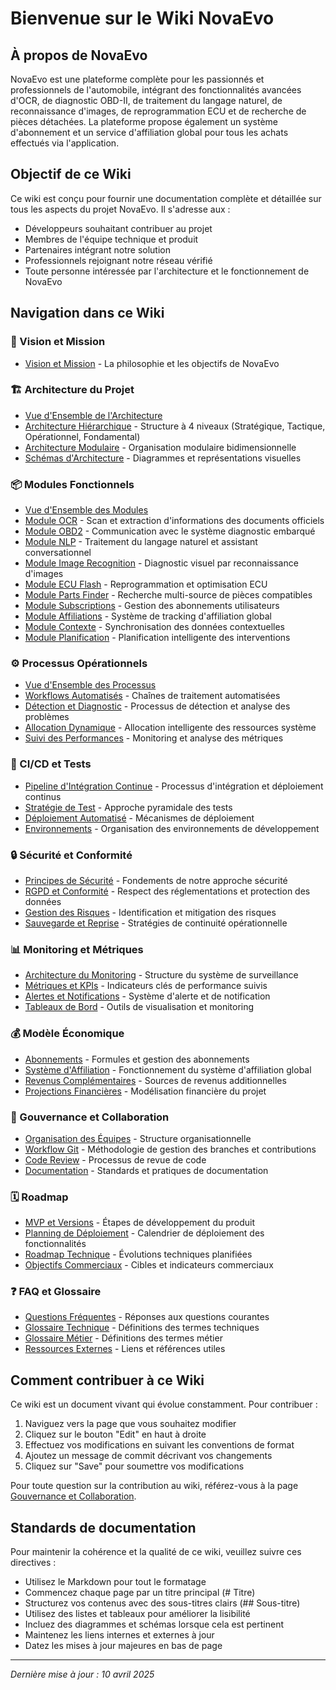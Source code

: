 # Bienvenue sur le Wiki NovaEvo

## À propos de NovaEvo

NovaEvo est une plateforme complète pour les passionnés et professionnels de l'automobile, intégrant des fonctionnalités avancées d'OCR, de diagnostic OBD-II, de traitement du langage naturel, de reconnaissance d'images, de reprogrammation ECU et de recherche de pièces détachées. La plateforme propose également un système d'abonnement et un service d'affiliation global pour tous les achats effectués via l'application.

## Objectif de ce Wiki

Ce wiki est conçu pour fournir une documentation complète et détaillée sur tous les aspects du projet NovaEvo. Il s'adresse aux :
- Développeurs souhaitant contribuer au projet
- Membres de l'équipe technique et produit
- Partenaires intégrant notre solution
- Professionnels rejoignant notre réseau vérifié
- Toute personne intéressée par l'architecture et le fonctionnement de NovaEvo

## Navigation dans ce Wiki

### 🚀 Vision et Mission
- [Vision et Mission](Vision-et-Mission) - La philosophie et les objectifs de NovaEvo

### 🏗️ Architecture du Projet
- [Vue d'Ensemble de l'Architecture](Architecture)
- [Architecture Hiérarchique](Architecture-Hiérarchique) - Structure à 4 niveaux (Stratégique, Tactique, Opérationnel, Fondamental)
- [Architecture Modulaire](Architecture-Modulaire) - Organisation modulaire bidimensionnelle
- [Schémas d'Architecture](Schémas-Architecture) - Diagrammes et représentations visuelles

### 📦 Modules Fonctionnels
- [Vue d'Ensemble des Modules](Modules-Fonctionnels)
- [Module OCR](Module-OCR) - Scan et extraction d'informations des documents officiels
- [Module OBD2](Module-OBD2) - Communication avec le système diagnostic embarqué
- [Module NLP](Module-NLP) - Traitement du langage naturel et assistant conversationnel
- [Module Image Recognition](Module-Image-Recognition) - Diagnostic visuel par reconnaissance d'images
- [Module ECU Flash](Module-ECU-Flash) - Reprogrammation et optimisation ECU
- [Module Parts Finder](Module-Parts-Finder) - Recherche multi-source de pièces compatibles
- [Module Subscriptions](Module-Subscriptions) - Gestion des abonnements utilisateurs
- [Module Affiliations](Module-Affiliations) - Système de tracking d'affiliation global
- [Module Contexte](Module-Contexte) - Synchronisation des données contextuelles
- [Module Planification](Module-Planification) - Planification intelligente des interventions

### ⚙️ Processus Opérationnels
- [Vue d'Ensemble des Processus](Processus-Opérationnels)
- [Workflows Automatisés](Workflows-Automatisés) - Chaînes de traitement automatisées
- [Détection et Diagnostic](Détection-et-Diagnostic) - Processus de détection et analyse des problèmes
- [Allocation Dynamique](Allocation-Dynamique) - Allocation intelligente des ressources système
- [Suivi des Performances](Suivi-des-Performances) - Monitoring et analyse des métriques

### 🔄 CI/CD et Tests
- [Pipeline d'Intégration Continue](Pipeline-CI-CD) - Processus d'intégration et déploiement continus
- [Stratégie de Test](Stratégie-de-Test) - Approche pyramidale des tests
- [Déploiement Automatisé](Déploiement-Automatisé) - Mécanismes de déploiement
- [Environnements](Environnements) - Organisation des environnements de développement

### 🔒 Sécurité et Conformité
- [Principes de Sécurité](Principes-de-Sécurité) - Fondements de notre approche sécurité
- [RGPD et Conformité](RGPD-et-Conformité) - Respect des réglementations et protection des données
- [Gestion des Risques](Gestion-des-Risques) - Identification et mitigation des risques
- [Sauvegarde et Reprise](Sauvegarde-et-Reprise) - Stratégies de continuité opérationnelle

### 📊 Monitoring et Métriques
- [Architecture du Monitoring](Architecture-du-Monitoring) - Structure du système de surveillance
- [Métriques et KPIs](Métriques-et-KPIs) - Indicateurs clés de performance suivis
- [Alertes et Notifications](Alertes-et-Notifications) - Système d'alerte et de notification
- [Tableaux de Bord](Tableaux-de-Bord) - Outils de visualisation et monitoring

### 💰 Modèle Économique
- [Abonnements](Abonnements) - Formules et gestion des abonnements
- [Système d'Affiliation](Système-Affiliation) - Fonctionnement du système d'affiliation global
- [Revenus Complémentaires](Revenus-Complémentaires) - Sources de revenus additionnelles
- [Projections Financières](Projections-Financières) - Modélisation financière du projet

### 👥 Gouvernance et Collaboration
- [Organisation des Équipes](Organisation-des-Équipes) - Structure organisationnelle
- [Workflow Git](Workflow-Git) - Méthodologie de gestion des branches et contributions
- [Code Review](Code-Review) - Processus de revue de code
- [Documentation](Documentation) - Standards et pratiques de documentation

### 🗓️ Roadmap
- [MVP et Versions](MVP-et-Versions) - Étapes de développement du produit
- [Planning de Déploiement](Planning-de-Déploiement) - Calendrier de déploiement des fonctionnalités
- [Roadmap Technique](Roadmap-Technique) - Évolutions techniques planifiées
- [Objectifs Commerciaux](Objectifs-Commerciaux) - Cibles et indicateurs commerciaux

### ❓ FAQ et Glossaire
- [Questions Fréquentes](FAQ) - Réponses aux questions courantes
- [Glossaire Technique](Glossaire-Technique) - Définitions des termes techniques
- [Glossaire Métier](Glossaire-Métier) - Définitions des termes métier
- [Ressources Externes](Ressources-Externes) - Liens et références utiles

## Comment contribuer à ce Wiki

Ce wiki est un document vivant qui évolue constamment. Pour contribuer :

1. Naviguez vers la page que vous souhaitez modifier
2. Cliquez sur le bouton "Edit" en haut à droite
3. Effectuez vos modifications en suivant les conventions de format
4. Ajoutez un message de commit décrivant vos changements
5. Cliquez sur "Save" pour soumettre vos modifications

Pour toute question sur la contribution au wiki, référez-vous à la page [Gouvernance et Collaboration](Gouvernance-et-Collaboration).

## Standards de documentation

Pour maintenir la cohérence et la qualité de ce wiki, veuillez suivre ces directives :

- Utilisez le Markdown pour tout le formatage
- Commencez chaque page par un titre principal (# Titre)
- Structurez vos contenus avec des sous-titres clairs (## Sous-titre)
- Utilisez des listes et tableaux pour améliorer la lisibilité
- Incluez des diagrammes et schémas lorsque cela est pertinent
- Maintenez les liens internes et externes à jour
- Datez les mises à jour majeures en bas de page

---

*Dernière mise à jour : 10 avril 2025*